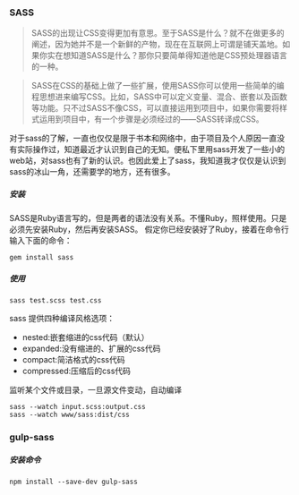 ### SASS

> SASS的出现让CSS变得更加有意思。至于SASS是什么？就不在做更多的阐述，因为她并不是一个新鲜的产物，现在在互联网上可谓是铺天盖地。如果你实在想知道SASS是什么？那你只要简单得知道他是CSS预处理器语言的一种。

> SASS在CSS的基础上做了一些扩展，使用SASS你可以使用一些简单的编程思想进来编写CSS。比如，SASS中可以定义变量、混合、嵌套以及函数等功能。只不过SASS不像CSS，可以直接运用到项目中，如果你需要将样式运用到项目中，有一个步骤是必须经过的——SASS转译成CSS。

对于sass的了解，一直也仅仅是限于书本和网络中，由于项目及个人原因一直没有实际操作过，知道最近才认识到自己的无知。便私下里用sass开发了一些小的web站，对sass也有了新的认识。也因此爱上了sass，我知道我才仅仅是认识到sass的冰山一角，还需要学的地方，还有很多。

##### 安装

SASS是Ruby语言写的，但是两者的语法没有关系。不懂Ruby，照样使用。只是必须先安装Ruby，然后再安装SASS。
假定你已经安装好了Ruby，接着在命令行输入下面的命令：

```
gem install sass
```


##### 使用

```
sass test.scss test.css 
```

sass 提供四种编译风格选项：

* nested:嵌套缩进的css代码（默认）
* expanded:没有缩进的、扩展的css代码
* compact:简洁格式的css代码
* compressed:压缩后的css代码

监听某个文件或目录，一旦源文件变动，自动编译
```
sass --watch input.scss:output.css
sass --watch www/sass:dist/css
```

### gulp-sass

##### 安装命令

```
npm install --save-dev gulp-sass
```